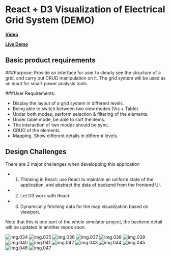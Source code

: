 # React + D3 Visualization of Electrical Grid System (DEMO)

__[Video]__

__[Live Demo]__


## Basic product requirements 

###Purpose:
Provide an interface for user to clearly see the structure of a grid, and carry out CRUD manipulation on it. The grid system will be used as an input for smart power analysis tools.

###User Requirements:
 - Display the layout of a grid system in different levels.
 - Being able to switch between two view modes (Vis + Table).
 - Under both modes, perform selection & filtering of the elements.
 - Under table mode, be able to sort the items.
 - The interaction of two modes should be sync.
 - CRUD of the elements.
 - Mapping. Show different details in different levels.

## Design Challenges
There are 3 major challenges when developping this application
 - 1. Thinking in React: use React to maintain an uniform state of the application, and abstract the data of backend from the frontend UI.
 - 2. Let D3 work with React
 - 3. Dynamically fetching data for the map visualization based on viewport.

Note that this is one part of the whole simulator project, the backend detail will be updated in another repos soon.

![img.034](https://raw.githubusercontent.com/hkjpotato/react-map-vis-demo/master/img/vis_img.034.png)
![img.035](https://raw.githubusercontent.com/hkjpotato/react-map-vis-demo/master/img/vis_img.035.png)
![img.036](https://raw.githubusercontent.com/hkjpotato/react-map-vis-demo/master/img/vis_img.036.png)
![img.037](https://raw.githubusercontent.com/hkjpotato/react-map-vis-demo/master/img/vis_img.037.png)
![img.038](https://raw.githubusercontent.com/hkjpotato/react-map-vis-demo/master/img/vis_img.038.png)
![img.039](https://raw.githubusercontent.com/hkjpotato/react-map-vis-demo/master/img/vis_img.039.png)
![img.040](https://raw.githubusercontent.com/hkjpotato/react-map-vis-demo/master/img/vis_img.040.png)
![img.041](https://raw.githubusercontent.com/hkjpotato/react-map-vis-demo/master/img/vis_img.041.png)
![img.042](https://raw.githubusercontent.com/hkjpotato/react-map-vis-demo/master/img/vis_img.042.png)
![img.043](https://raw.githubusercontent.com/hkjpotato/react-map-vis-demo/master/img/vis_img.043.png)
![img.044](https://raw.githubusercontent.com/hkjpotato/react-map-vis-demo/master/img/vis_img.044.png)
![img.045](https://raw.githubusercontent.com/hkjpotato/react-map-vis-demo/master/img/vis_img.045.png)
![img.046](https://raw.githubusercontent.com/hkjpotato/react-map-vis-demo/master/img/vis_img.046.png)
![img.047](https://raw.githubusercontent.com/hkjpotato/react-map-vis-demo/master/img/vis_img.047.png)

[Live Demo]: <http://52.24.114.125/pgdemo/public/>
[Video]: <https://youtu.be/9h0TL7uOntI>
